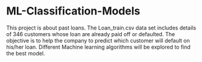 # ML-Classification-Models
This project is about past loans. The Loan_train.csv data set includes details of 346 customers whose loan are already paid off or defaulted. The objective is to help the company to predict which customer will default on his/her loan. Different Machine learning algorithms will be explored to find the best model.
